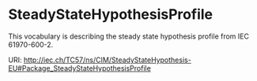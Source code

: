 # SteadyStateHypothesisProfile

This vocabulary is describing the steady state hypothesis profile from IEC 61970-600-2.

URI: http://iec.ch/TC57/ns/CIM/SteadyStateHypothesis-EU#Package_SteadyStateHypothesisProfile

